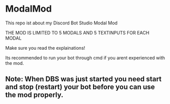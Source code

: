 # ModalMod
This repo ist about my Discord Bot Studio Modal Mod

THE MOD IS LIMITED TO 5 MODALS AND 5 TEXTINPUTS FOR EACH MODAL

Make sure you read the explainations!

Its recommended to run your bot through cmd if you arent experienced with the mod.

## Note: When DBS was just started you need start and stop (restart) your bot before you can use the mod properly.
